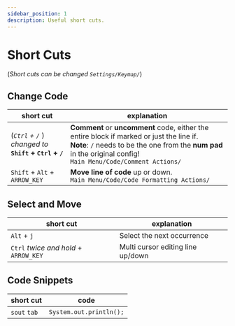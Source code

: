 ```yaml
---
sidebar_position: 1
description: Useful short cuts.
---
```


# Short Cuts

(*Short cuts can be changed `Settings/Keymap/`*)

## Change Code
|short cut|explanation|
|---|---|
|(*`Ctrl` + `/`* )<br />*changed to*<br />**`Shift` + `Ctrl` + `/`**|**Comment** or **uncomment** code, either the entire block if marked or just the line if.<br />**Note**: `/` needs to be the one from the **num pad** in the original config!<br />`Main Menu/Code/Comment Actions/`|
|`Shift` + `Alt` + `ARROW_KEY`|**Move line of code** up or down.<br />`Main Menu/Code/Code Formatting Actions/`|

## Select and Move
|short cut|explanation|
|---|---|
|`Alt` + `j`|Select the next occurrence|
|`Ctrl` *twice and hold* + `ARROW_KEY`|Multi cursor editing line up/down|

## Code Snippets
|short cut|code|
|---|---|
|`sout` `tab`|`System.out.println();`|
